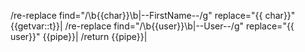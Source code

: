 /re-replace find="/\b{{char}}\b\|--FirstName--/g" replace="{{ char}}" {{getvar::t}}|
/re-replace find="/\b{{user}}\b\|--User--/g" replace="{{ user}}" {{pipe}}|
/return {{pipe}}|